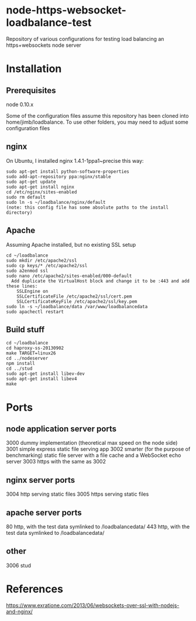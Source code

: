 node-https-websocket-loadbalance-test
=====================================

Repository of various configurations for testing load balancing an https+websockets node server

Installation
============
Prerequisites
-------------
node 0.10.x

Some of the configuration files assume this repository has been cloned into
home/jimb/loadbalance.  To use other folders, you may need to adjust some
configuration files


nginx
-----
On Ubuntu, I installed nginx 1.4.1-1ppa1~precise this way:
```
sudo apt-get install python-software-properties
sudo add-apt-repository ppa:nginx/stable
sudo apt-get update
sudo apt-get install nginx
cd /etc/nginx/sites-enabled
sudo rm default
sudo ln -s ~/loadbalance/nginx/default
(note: this config file has some absolute paths to the install directory)
```

Apache
------
Assuming Apache installed, but no existing SSL setup
```
cd ~/loadbalance
sudo mkdir /etc/apache2/ssl
sudo cp keys/* /etc/apache2/ssl
sudo a2enmod ssl
sudo nano /etc/apache2/sites-enabled/000-default
  Add duplicate the VirtualHost block and change it to be :443 and add these lines:
    SSLEngine on
    SSLCertificateFile /etc/apache2/ssl/cert.pem
    SSLCertificateKeyFile /etc/apache2/ssl/key.pem
sudo ln -s ~/loadbalance/data /var/www/loadbalancedata
sudo apachectl restart
```

Build stuff
-----------
```
cd ~/loadbalance
cd haproxy-ss-20130902
make TARGET=linux26
cd ../nodeserver
npm install
cd ../stud
sudo apt-get install libev-dev
sudo apt-get install libev4
make
```

Ports
=====

node application server ports
-----------------------------
3000 dummy implementation (theoretical max speed on the node side)
3001 simple express static file serving app
3002 smarter (for the purpose of benchmarking) static file server with a file cache and a WebSocket echo server
3003 https with the same as 3002

nginx server ports
------------------
3004 http serving static files
3005 https serving static files

apache server ports
-------------------
80 http, with the test data symlinked to /loadbalancedata/
443 http, with the test data symlinked to /loadbalancedata/

other
----
3006 stud



References
==========
https://www.exratione.com/2013/06/websockets-over-ssl-with-nodejs-and-nginx/
